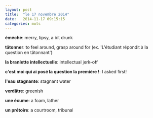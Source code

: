 ```yaml
---
layout: post
title:  "le 17 novembre 2014"
date:   2014-11-17 09:15:15
categories: mots
---
```


**éméché**: merry, tipsy, a bit drunk

**tâtonner**: to feel around, grasp around for (ex. 'L'étudiant répondit à la question en tâtonnant')

**la branlette intellectuelle**: intellectual jerk-off

**c'est moi qui ai posé la question la première !**: I asked first!

**l'eau stagnante**: stagnant water

**verdâtre**: greenish

**une écume**: a foam, lather

**un prétoire**: a courtroom, tribunal
